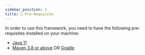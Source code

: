 ```yaml
---
sidebar_position: 2
title: 🚩 Pre-Requisite
---
```


In order to use this framework, you need to have the following pre-requisites installed on your machine:

- [Java 11][jdk11]
- [Maven 3.8 or above][maven] OR [Gradle][gradle]

[jdk11]: https://www.openlogic.com/openjdk-downloads?field_java_parent_version_target_id=406&field_operating_system_target_id=All&field_architecture_target_id=All&field_java_package_target_id=396
[maven]: https://maven.apache.org/install.html
[gradle]: https://gradle.org/install/index.html
